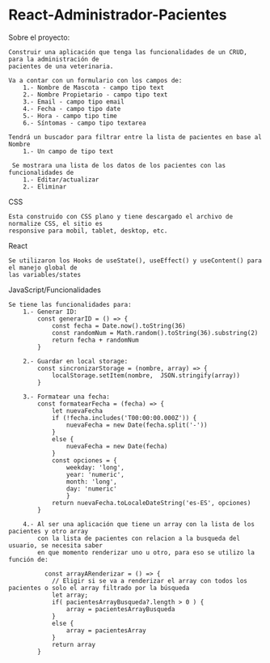 # React-Administrador-Pacientes
Sobre el proyecto:

    Construir una aplicación que tenga las funcionalidades de un CRUD, para la administración de
    pacientes de una veterinaria.

    Va a contar con un formulario con los campos de:
        1.- Nombre de Mascota - campo tipo text
        2.- Nombre Propietario - campo tipo text
        3.- Email - campo tipo email
        4.- Fecha - campo tipo date
        5.- Hora - campo tipo time
        6.- Síntomas - campo tipo textarea
    
    Tendrá un buscador para filtrar entre la lista de pacientes en base al Nombre
        1.- Un campo de tipo text
    
     Se mostrara una lista de los datos de los pacientes con las funcionalidades de
        1.- Editar/actualizar
        2.- Eliminar



CSS

    Esta construido con CSS plano y tiene descargado el archivo de normalize CSS, el sitio es
    responsive para mobil, tablet, desktop, etc.



React

    Se utilizaron los Hooks de useState(), useEffect() y useContent() para el manejo global de 
    las variables/states



JavaScript/Funcionalidades

    Se tiene las funcionalidades para:
        1.- Generar ID:
            const generarID = () => {
                const fecha = Date.now().toString(36)
                const randomNum = Math.random().toString(36).substring(2)
                return fecha + randomNum
            }
        
        2.- Guardar en local storage:
            const sincronizarStorage = (nombre, array) => {
                localStorage.setItem(nombre,  JSON.stringify(array))
            }
        
        3.- Formatear una fecha:
            const formatearFecha = (fecha) => {
                let nuevaFecha
                if (!fecha.includes('T00:00:00.000Z')) {
                    nuevaFecha = new Date(fecha.split('-'))
                } 
                else {
                    nuevaFecha = new Date(fecha)
                }
                const opciones = {
                    weekday: 'long',
                    year: 'numeric',
                    month: 'long',
                    day: 'numeric'
                    }
                return nuevaFecha.toLocaleDateString('es-ES', opciones)
            }
        
        4.- Al ser una aplicación que tiene un array con la lista de los pacientes y otro array
            con la lista de pacientes con relacion a la busqueda del usuario, se necesita saber
            en que momento renderizar uno u otro, para eso se utilizo la función de:

              const arrayARenderizar = () => {
                // Eligir si se va a renderizar el array con todos los pacientes o solo el array filtrado por la búsqueda
                let array;
                if( pacientesArrayBusqueda?.length > 0 ) {
                    array = pacientesArrayBusqueda
                }
                else {
                    array = pacientesArray
                }
                return array
            }
